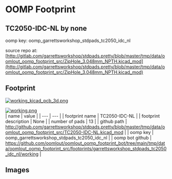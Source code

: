 # OOMP Footprint  
## TC2050-IDC-NL  by none  
  
oomp key: oomp_garrettsworkshop_stdpads_tc2050_idc_nl  
  
source repo at: [http://gitlab.com/garrettsworkshop/stdpads.pretty/blob/master/tmp/data/oomlout_oomp_footprint_src/ZipHole_3.048mm_NPTH.kicad_mod](http://gitlab.com/garrettsworkshop/stdpads.pretty/blob/master/tmp/data/oomlout_oomp_footprint_src/ZipHole_3.048mm_NPTH.kicad_mod)  
## Footprint  
  
[![working_kicad_pcb_3d.png](working_kicad_pcb_3d_600.png)](working_kicad_pcb_3d.png)  
  
[![working.png](working_600.png)](working.png)  
| name | value | 
| --- | --- | 
| footprint name | TC2050-IDC-NL | 
| footprint description | None | 
| number of pads | 13 | 
| github path | http://github.com/garrettsworkshop/stdpads.pretty/blob/master/tmp/data/oomlout_oomp_footprint_src/TC2050-IDC-NL.kicad_mod | 
| oomp key | oomp_garrettsworkshop_stdpads_tc2050_idc_nl | 
| oomp bot github | https://github.com/oomlout/oomlout_oomp_footprint_bot/tree/main/tmp/data/oomlout_oomp_footprint_src/footprints/garrettsworkshop_stdpads_tc2050_idc_nl/working | 
## Images  
